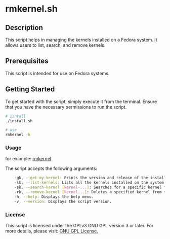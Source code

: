 # rmkernel.sh

## Description

This script helps in managing the kernels installed on a Fedora system. It allows users to list, search, and remove kernels.

## Prerequisites

This script is intended for use on Fedora systems.

## Getting Started

To get started with the script, simply execute it from the terminal. Ensure that you have the necessary permissions to run the script.

```bash
# isntall 
./install.sh

# use 
rmkernel -h
```

### Usage

for example: [rmkernel](https://asciinema.org/a/618857)


The script accepts the following arguments:

```bash
    -gk, --get-my-kernel: Prints the version and release of the installed kernel.
    -lk, --list-kernels: Lists all the kernels installed on the system.
    -sk, --search-kernel [kernel-...]: Searches for a specific kernel from the list.
    -rk, --remove-kernel [kernel...]: Deletes a specified kernel from the system.
    -h, --help: Displays the help menu.
    -v, --version: Displays the script version.
```

### License

This script is licensed under the GPLv3 GNU GPL version 3 or later. For more details, please visit: [GNU GPL License.](https://www.gnu.org/licenses/gpl-3.0.html)
